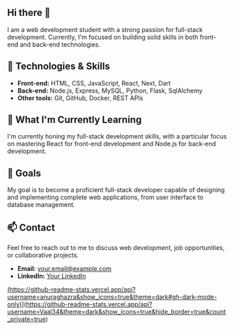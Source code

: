 ## Hi there 👋

I am a web development student with a strong passion for full-stack development. Currently, I'm focused on building solid skills in both front-end and back-end technologies.

## 🔧 Technologies & Skills

- **Front-end:** HTML, CSS, JavaScript, React, Next, Dart
- **Back-end:** Node.js, Express, MySQL, Python, Flask, SqlAlchemy
- **Other tools:** Git, GitHub, Docker, REST APIs

## 🌱 What I'm Currently Learning

I'm currently honing my full-stack development skills, with a particular focus on mastering React for front-end development and Node.js for back-end development.

## 🎯 Goals

My goal is to become a proficient full-stack developer capable of designing and implementing complete web applications, from user interface to database management.

## 📫 Contact

Feel free to reach out to me to discuss web development, job opportunities, or collaborative projects.

- **Email:** [your.email@example.com](mailto:valentin.melia@holbertonstudents.com)
- **LinkedIn:** [Your LinkedIn](https://www.linkedin.com/in/valentin-melia/)


[(https://github-readme-stats.vercel.app/api?username=anuraghazra&show_icons=true&theme=dark#gh-dark-mode-only)](https://github.com/anuraghazra/github-readme-stats#gh-dark-mode-only)](https://github-readme-stats.vercel.app/api?username=Vaal34&theme=dark&show_icons=true&hide_border=true&count_private=true)

